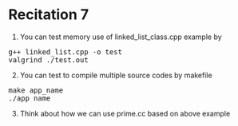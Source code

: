 # Recitation 7

1. You can test memory use of linked_list_class.cpp example by

<pre>
g++ linked_list.cpp -o test
valgrind ./test.out
</pre>

2. You can test to compile multiple source codes by makefile

<pre>
make app_name
./app_name
</pre>

3. Think about how we can use prime.cc based on above example
